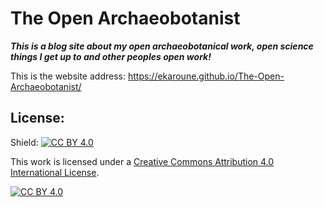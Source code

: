 # The Open Archaeobotanist

***This is a blog site about my open archaeobotanical work, open science things I get up to and other peoples open work!***

This is the website address: https://ekaroune.github.io/The-Open-Archaeobotanist/

## License:
Shield: [![CC BY 4.0][cc-by-shield]][cc-by]

This work is licensed under a
[Creative Commons Attribution 4.0 International License][cc-by].

[![CC BY 4.0][cc-by-image]][cc-by]

[cc-by]: http://creativecommons.org/licenses/by/4.0/
[cc-by-image]: https://i.creativecommons.org/l/by/4.0/88x31.png
[cc-by-shield]: https://img.shields.io/badge/License-CC%20BY%204.0-lightgrey.svg
